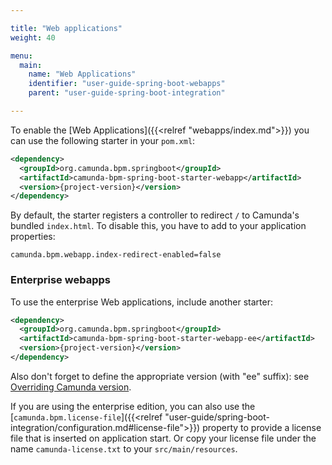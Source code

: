 ```yaml
---

title: "Web applications"
weight: 40

menu:
  main:
    name: "Web Applications"
    identifier: "user-guide-spring-boot-webapps"
    parent: "user-guide-spring-boot-integration"

---
```


To enable the [Web Applications]({{<relref "webapps/index.md">}}) you can use the following starter in your `pom.xml`:

```xml
<dependency>
  <groupId>org.camunda.bpm.springboot</groupId>
  <artifactId>camunda-bpm-spring-boot-starter-webapp</artifactId>
  <version>{project-version}</version>
</dependency>
```

By default, the starter registers a controller to redirect `/` to Camunda's bundled `index.html`.
To disable this, you have to add to your application properties:
```properties
camunda.bpm.webapp.index-redirect-enabled=false
```

### Enterprise webapps
To use the enterprise Web applications, include another starter:
```xml
<dependency>
  <groupId>org.camunda.bpm.springboot</groupId>
  <artifactId>camunda-bpm-spring-boot-starter-webapp-ee</artifactId>
  <version>{project-version}</version>
</dependency>
```

Also don't forget to define the appropriate version (with "ee" suffix): see [Overriding Camunda version](../#overriding-camunda-version).

If you are using the enterprise edition, you can also use the [`camunda.bpm.license-file`]({{<relref "user-guide/spring-boot-integration/configuration.md#license-file">}}) property to provide a license file that is inserted on application start. Or copy your license file under the name `camunda-license.txt` to your `src/main/resources`.